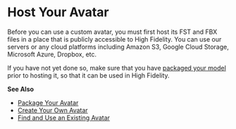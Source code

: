 # Host Your Avatar

Before you can use a custom avatar, you must first host its FST and FBX files in a place that is publicly accessible to High Fidelity. You can use our servers or any cloud platforms including Amazon S3, Google Cloud Storage, Microsoft Azure, Dropbox, etc. 

If you have not yet done so, make sure that you have [packaged your model](create-avatars#package-your-avatar) prior to hosting it, so that it can be used in High Fidelity. 

**See Also**

+ [Package Your Avatar](create-avatars#package-your-avatar)
+ [Create Your Own Avatar](create-avatars)
+ [Find and Use an Existing Avatar](find-avatars)